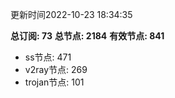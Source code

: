 更新时间2022-10-23 18:34:35

**总订阅: 73**
**总节点: 2184**
**有效节点: 841**
- ss节点: 471
- v2ray节点: 269
- trojan节点: 101
